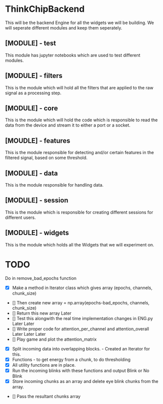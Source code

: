 # ThinkChipBackend

This will be the backend Engine for all the widgets we will be building. 
We will seperate different modules and keep them seperately.

## [MODULE] - test
This module has jupyter notebooks which are used to test different modules.

## [MODULE] - filters
This is the module which will hold all the filters that are applied to the raw signal as a processing step.

## [MODULE] - core
This is the module which will hold the code which is responsible to read the data from the device and stream it to 
either a port or a socket.

## [MOUDLE] - features
This is the module responsible for detecting and/or certain features in the filtered signal, based on some threshold.

## [MODULE] - data
This is the module responsible for handling data.

## [MODULE] - session
This is the module which is responsible for creating different sessions for different users.

## [MODULE] - widgets
This is the module which holds all the Widgets that we will experiment on.

# TODO 
Do in remove_bad_epochs function
- [x] Make a method in Iterator class which gives array (epochs, channels, chunk_size)
- [] Then create new array = np.array(epochs-bad_epochs, channels, chunk_size)
- [] Return this new array
Later
- [] Test this alongwith the real time implementation changes in ENG.py
Later Later
- [] Write proper code for attention_per_channel and attention_overall
Later Later Later
- [] Play game and plot the attention_matrix

- [x] Split incoming data into overlapping blocks.
		- Created an Iterator for this.
- [x] Functions - to get energy from a chunk, to do thresholding
- [x] All utility functions are in place.
- [x] Run the incoming blinks with these functions and output Blink or No Blink
- [x] Store incoming chunks as an array and delete eye blink chunks from the array.
- [] Pass the resultant chunks array 

